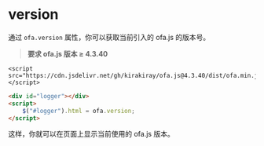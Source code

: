 # version

通过 `ofa.version` 属性，你可以获取当前引入的 ofa.js 的版本号。

> **要求 ofa.js 版本 ≥ 4.3.40**

<html-viewer>

```
<script src="https://cdn.jsdelivr.net/gh/kirakiray/ofa.js@4.3.40/dist/ofa.min.js"></script>
```

```html
<div id="logger"></div>
<script>
    $("#logger").html = ofa.version;
</script>
```

</html-viewer>

这样，你就可以在页面上显示当前使用的 ofa.js 版本。